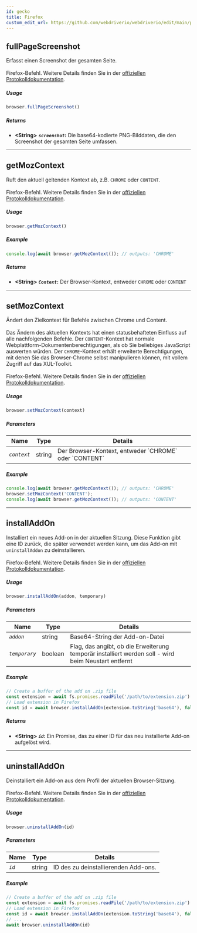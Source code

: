```yaml
---
id: gecko
title: Firefox
custom_edit_url: https://github.com/webdriverio/webdriverio/edit/main/packages/wdio-protocols/src/protocols/gecko.ts
---
```


## fullPageScreenshot
Erfasst einen Screenshot der gesamten Seite.<br /><br />Firefox-Befehl. Weitere Details finden Sie in der [offiziellen Protokolldokumentation](https://phabricator.services.mozilla.com/source/mozilla-central/browse/default/testing/geckodriver/src/command.rs$43-46).

##### Usage

```js
browser.fullPageScreenshot()
```


##### Returns

- **&lt;String&gt;**
            **<code><var>screenshot</var></code>:** Die base64-kodierte PNG-Bilddaten, die den Screenshot der gesamten Seite umfassen.


---

## getMozContext
Ruft den aktuell geltenden Kontext ab, z.B. `CHROME` oder `CONTENT`.<br /><br />Firefox-Befehl. Weitere Details finden Sie in der [offiziellen Protokolldokumentation](https://github.com/SeleniumHQ/selenium/blob/586affe0cf675b1d5c8abc756defa4a46d95391b/javascript/node/selenium-webdriver/firefox.js#L615-L622).

##### Usage

```js
browser.getMozContext()
```

##### Example


```js
console.log(await browser.getMozContext()); // outputs: 'CHROME'
```


##### Returns

- **&lt;String&gt;**
            **<code><var>Context</var></code>:** Der Browser-Kontext, entweder `CHROME` oder `CONTENT`


---

## setMozContext
Ändert den Zielkontext für Befehle zwischen Chrome und Content.<br /><br />Das Ändern des aktuellen Kontexts hat einen statusbehafteten Einfluss auf alle nachfolgenden Befehle. Der `CONTENT`-Kontext hat normale Webplattform-Dokumentenberechtigungen, als ob Sie beliebiges JavaScript auswerten würden. Der `CHROME`-Kontext erhält erweiterte Berechtigungen, mit denen Sie das Browser-Chrome selbst manipulieren können, mit vollem Zugriff auf das XUL-Toolkit.<br /><br />Firefox-Befehl. Weitere Details finden Sie in der [offiziellen Protokolldokumentation](https://github.com/SeleniumHQ/selenium/blob/586affe0cf675b1d5c8abc756defa4a46d95391b/javascript/node/selenium-webdriver/firefox.js#L615-L645).

##### Usage

```js
browser.setMozContext(context)
```


##### Parameters

<table>
  <thead>
    <tr>
      <th>Name</th><th>Type</th><th>Details</th>
    </tr>
  </thead>
  <tbody>
    <tr>
      <td><code><var>context</var></code></td>
      <td>string</td>
      <td>Der Browser-Kontext, entweder `CHROME` oder `CONTENT`</td>
    </tr>
  </tbody>
</table>

##### Example


```js
console.log(await browser.getMozContext()); // outputs: 'CHROME'
browser.setMozContext('CONTENT');
console.log(await browser.getMozContext()); // outputs: 'CONTENT'
```



---

## installAddOn
Installiert ein neues Add-on in der aktuellen Sitzung. Diese Funktion gibt eine ID zurück, die später verwendet werden kann, um das Add-on mit `uninstallAddon` zu deinstallieren.<br /><br />Firefox-Befehl. Weitere Details finden Sie in der [offiziellen Protokolldokumentation](https://github.com/SeleniumHQ/selenium/blob/586affe0cf675b1d5c8abc756defa4a46d95391b/javascript/node/selenium-webdriver/firefox.js#L647-L668).

##### Usage

```js
browser.installAddOn(addon, temporary)
```


##### Parameters

<table>
  <thead>
    <tr>
      <th>Name</th><th>Type</th><th>Details</th>
    </tr>
  </thead>
  <tbody>
    <tr>
      <td><code><var>addon</var></code></td>
      <td>string</td>
      <td>Base64-String der Add-on-Datei</td>
    </tr>
    <tr>
      <td><code><var>temporary</var></code></td>
      <td>boolean</td>
      <td>Flag, das angibt, ob die Erweiterung temporär installiert werden soll - wird beim Neustart entfernt</td>
    </tr>
  </tbody>
</table>

##### Example


```js
// Create a buffer of the add on .zip file
const extension = await fs.promises.readFile('/path/to/extension.zip')
// Load extension in Firefox
const id = await browser.installAddOn(extension.toString('base64'), false);
```


##### Returns

- **&lt;String&gt;**
            **<code><var>id</var></code>:** Ein Promise, das zu einer ID für das neu installierte Add-on aufgelöst wird.


---

## uninstallAddOn
Deinstalliert ein Add-on aus dem Profil der aktuellen Browser-Sitzung.<br /><br />Firefox-Befehl. Weitere Details finden Sie in der [offiziellen Protokolldokumentation](https://github.com/SeleniumHQ/selenium/blob/586affe0cf675b1d5c8abc756defa4a46d95391b/javascript/node/selenium-webdriver/firefox.js#L670-L687).

##### Usage

```js
browser.uninstallAddOn(id)
```


##### Parameters

<table>
  <thead>
    <tr>
      <th>Name</th><th>Type</th><th>Details</th>
    </tr>
  </thead>
  <tbody>
    <tr>
      <td><code><var>id</var></code></td>
      <td>string</td>
      <td>ID des zu deinstallierenden Add-ons.</td>
    </tr>
  </tbody>
</table>

##### Example


```js
// Create a buffer of the add on .zip file
const extension = await fs.promises.readFile('/path/to/extension.zip')
// Load extension in Firefox
const id = await browser.installAddOn(extension.toString('base64'), false);
// ...
await browser.uninstallAddOn(id)
```